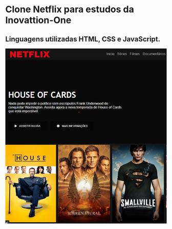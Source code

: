 # Clone Netflix para estudos da Inovattion-One

## Linguagens utilizadas HTML, CSS e JavaScript.

![DeskTop](desktop.png 'Desktop')
